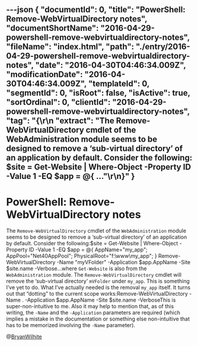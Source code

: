 ---json
{
  "documentId": 0,
  "title": "PowerShell: Remove-WebVirtualDirectory notes",
  "documentShortName": "2016-04-29-powershell-remove-webvirtualdirectory-notes",
  "fileName": "index.html",
  "path": "./entry/2016-04-29-powershell-remove-webvirtualdirectory-notes",
  "date": "2016-04-30T04:46:34.009Z",
  "modificationDate": "2016-04-30T04:46:34.009Z",
  "templateId": 0,
  "segmentId": 0,
  "isRoot": false,
  "isActive": true,
  "sortOrdinal": 0,
  "clientId": "2016-04-29-powershell-remove-webvirtualdirectory-notes",
  "tag": "{\r\n  \"extract\": \"The Remove-WebVirtualDirectory cmdlet of the WebAdministration module seems to be designed to remove a ‘sub-virtual directory’ of an application by default. Consider the following: $site = Get-Website | Where-Object -Property ID -Value 1 -EQ $app = @{   ...\"\r\n}"
}
---

# PowerShell: Remove-WebVirtualDirectory notes

The `Remove-WebVirtualDirectory` cmdlet of the `WebAdministration` module seems to be designed to remove a ‘sub-virtual directory’ of an application by default. Consider the following:$site = Get-Website | Where-Object -Property ID -Value 1 -EQ
$app =
@{
    AppName="my_app";
    AppPool="Net40AppPool";
    PhysicalRoot="f:\www\my_app";
}
Remove-WebVirtualDirectory -Name "myVFolder" -Application $app.AppName -Site $site.name -Verbose…where `Get-Website` is also from the `WebAdministration` module. The `Remove-WebVirtualDirectory` cmdlet will remove the ‘sub-virtual directory’ `mVFolder` under `my_app`. This is something I’ve yet to do. What I’ve actually needed is the removal `my_app` itself. It turns out that “dotting” to the current scope works:Remove-WebVirtualDirectory -Name . -Application $app.AppName -Site $site.name -VerboseThis is super-non-intuitive to me. Also it may help to mention that, as of this writing, the `-Name` and the `-Application` parameters are required (which implies a mistake in the documentation or something else non-intuitive that has to be memorized involving the `-Name` parameter).

@[BryanWilhite](https://twitter.com/BryanWilhite)
